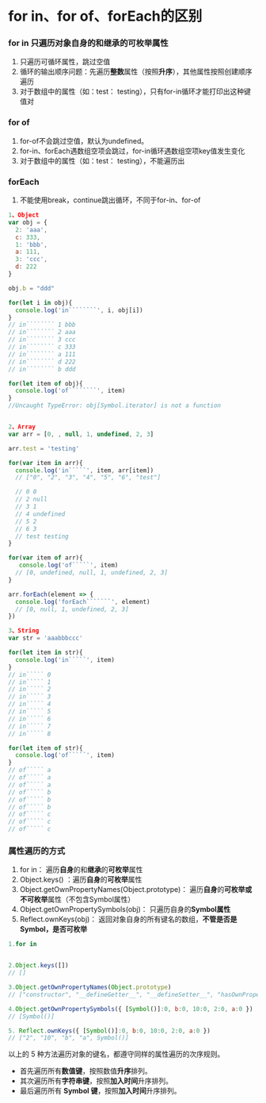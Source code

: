 # for in、for of、forEach的区别

### for in  **只遍历对象自身的和继承的可枚举属性**

1. 只遍历可循环属性，跳过空值  
2. 循环的输出顺序问题：先遍历**整数**属性（按照**升序**），其他属性按照创建顺序遍历
3. 对于数组中的属性（如：test： testing），只有for-in循环才能打印出这种键值对

### for of

1. for-of不会跳过空值，默认为undefined。
2. for-in、forEach遇数组空项会跳过，for-in循环遇数组空项key值发生变化
3. 对于数组中的属性（如：test： testing），不能遍历出

### forEach

1. 不能使用break，continue跳出循环，不同于for-in、for-of

```javascript
1、Object
var obj = {
  2: 'aaa',
  c: 333,
  1: 'bbb',
  a: 111,
  3: 'ccc',
  d: 222
}

obj.b = "ddd"

for(let i in obj){
  console.log('in````````', i, obj[i])
}
// in```````` 1 bbb
// in```````` 2 aaa
// in```````` 3 ccc
// in```````` c 333
// in```````` a 111
// in```````` d 222
// in```````` b ddd

for(let item of obj){
  console.log('of````````', item)
}
//Uncaught TypeError: obj[Symbol.iterator] is not a function


2、Array
var arr = [0, , null, 1, undefined, 2, 3]

arr.test = 'testing'

for(var item in arr){
  console.log('in`````', item, arr[item])
  // ["0", "2", "3", "4", "5", "6", "test"]

  // 0 0
  // 2 null
  // 3 1
  // 4 undefined
  // 5 2
  // 6 3
  // test testing
}

for(var item of arr){
   console.log('of`````', item)
  // [0, undefined, null, 1, undefined, 2, 3]  
}

arr.forEach(element => {
  console.log('forEach```````', element)
  // [0, null, 1, undefined, 2, 3] 
})

3、String
var str = 'aaabbbccc'

for(let item in str){
  console.log('in`````', item)
}
// in````` 0
// in````` 1
// in````` 2
// in````` 3
// in````` 4
// in````` 5
// in````` 6
// in````` 7
// in````` 8

for(let item of str){
  console.log('of`````', item)
}
// of````` a
// of````` a
// of````` a
// of````` b
// of````` b
// of````` b
// of````` c
// of````` c
// of````` c
```

### 属性遍历的方式

1. for in：  遍历**自身**的和**继承**的**可枚举**属性
2. Object.keys\(\) ：遍历**自身**的**可枚举**属性
3. Object.getOwnPropertyNames\(Object.prototype\)： 遍历**自身**的**可枚举或不可枚举**属性（不包含Symbol属性）
4. Object.getOwnPropertySymbols\(obj\)： 只遍历自身的**Symbol属性**
5. Reflect.ownKeys\(obj\)： 返回对象自身的所有键名的数组，**不管是否是Symbol，是否可枚举**

```js
1.for in


2.Object.keys([])
// []

3.Object.getOwnPropertyNames(Object.prototype)
// ["constructor", "__defineGetter__", "__defineSetter__", "hasOwnProperty", "__lookupGetter__", "__lookupSetter__", "isPrototypeOf", "propertyIsEnumerable", "toString", "valueOf", "__proto__", "toLocaleString"]

4.Object.getOwnPropertySymbols({ [Symbol()]:0, b:0, 10:0, 2:0, a:0 })
// [Symbol()]

5. Reflect.ownKeys({ [Symbol()]:0, b:0, 10:0, 2:0, a:0 })
// ["2", "10", "b", "a", Symbol()]
```

以上的 5 种方法遍历对象的键名，都遵守同样的属性遍历的次序规则。

* 首先遍历所有**数值键**，按照数值**升序**排列。
* 其次遍历所有**字符串键**，按照**加入时间**升序排列。
* 最后遍历所有 **Symbol 键**，按照**加入时间**升序排列。



